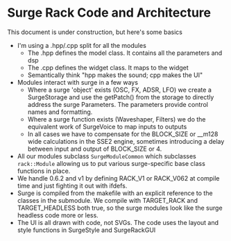 # Surge Rack Code and Architecture

This document is under construction, but here's some basics

* I'm using a .hpp/.cpp split for all the modules
  * The .hpp defines the model class. It contains all the parameters and dsp
  * The .cpp defines the widget class. It maps to the widget
  * Semantically think "hpp makes the sound; cpp makes the UI"
* Modules interact with surge in a few ways
  * Where a surge 'object' exists (OSC, FX, ADSR, LFO) we create a SurgeStorage and use the getPatch() from
    the storage to directly address the surge Parameters. The parameters provide control names and formatting.
  * Where a surge function exists (Waveshaper, Filters) we do the equivalent work of SurgeVoice to map inputs
    to outputs
  * In all cases we have to compensate for the BLOCK_SIZE or __m128 wide calculations in the SSE2 engine, sometimes
    introducing a delay between input and output of BLOCK_SIZE or 4.
* All our modules subclass `SurgeModuleCommon` which subclasses `rack::Module` allowing us to put various
  surge-specific base class functions in place.
* We handle 0.6.2 and v1 by defining RACK_V1 or RACK_V062 at compile time and just fighting it out with ifdefs.
* Surge is compiled from the makefile with an explicit reference to the classes in the submodule.
  We compile with TARGET_RACK and TARGET_HEADLESS both true, so the surge modules look like the 
  surge headless code more or less.
* The UI is all drawn with code, not SVGs. The code uses the layout and style functions in SurgeStyle and SurgeRackGUI
  
